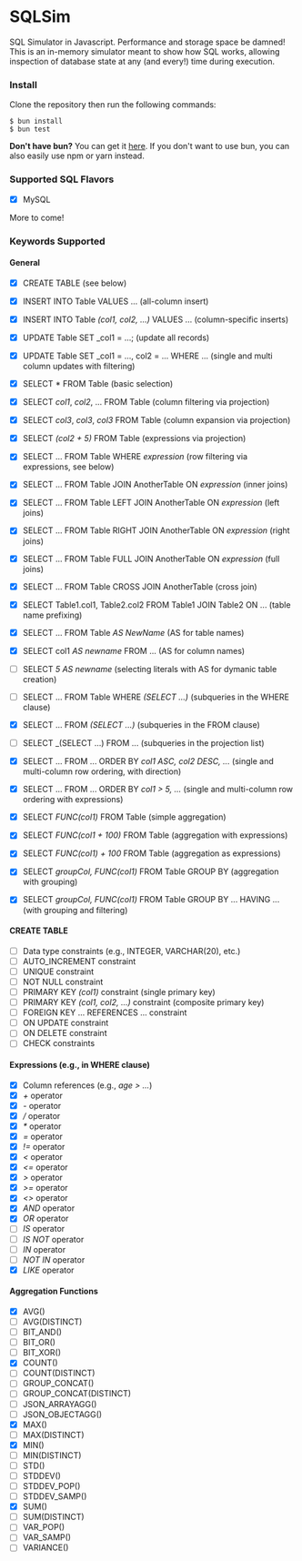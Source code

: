 # SQLSim

SQL Simulator in Javascript. Performance and storage space be damned! This is an in-memory simulator meant to show how SQL works, allowing inspection of database state at any (and every!) time during execution. 

### Install

Clone the repository then run the following commands: 

```
$ bun install
$ bun test
```

**Don't have bun?** You can get it [here](https://bun.sh/docs/installation). If you don't want to use bun, you can also easily use npm or yarn instead.  

### Supported SQL Flavors 

- [x] MySQL

More to come! 

### Keywords Supported 

#### General

- [x] CREATE TABLE (see below)
- [x] INSERT INTO Table VALUES ... (all-column insert)
- [x] INSERT INTO Table _(col1, col2, ...)_ VALUES ... (column-specific inserts)
- [x] UPDATE Table SET _col1 = ...; (update all records)
- [x] UPDATE Table SET _col1 = ..., col2 = ... WHERE ... (single and multi column updates with filtering)
- [x] SELECT * FROM Table (basic selection)
- [x] SELECT _col1_, _col2_, ... FROM Table (column filtering via projection)
- [x] SELECT _col3_, _col3_, _col3_ FROM Table (column expansion via projection)
- [x] SELECT _(col2 + 5)_ FROM Table (expressions via projection)
- [x] SELECT ... FROM Table WHERE _expression_ (row filtering via expressions, see below)
- [x] SELECT ... FROM Table JOIN AnotherTable ON _expression_ (inner joins)
- [x] SELECT ... FROM Table LEFT JOIN AnotherTable ON _expression_ (left joins)
- [x] SELECT ... FROM Table RIGHT JOIN AnotherTable ON _expression_ (right joins)
- [x] SELECT ... FROM Table FULL JOIN AnotherTable ON _expression_ (full joins)
- [x] SELECT ... FROM Table CROSS JOIN AnotherTable (cross join)
- [x] SELECT Table1.col1, Table2.col2 FROM Table1 JOIN Table2 ON ... (table name prefixing)
- [x] SELECT ... FROM Table _AS NewName_ (AS for table names)
- [x] SELECT col1 _AS newname_ FROM ... (AS for column names)
- [ ] SELECT _5 AS newname_ (selecting literals with AS for dymanic table creation)
- [ ] SELECT ... FROM Table WHERE _(SELECT ...)_ (subqueries in the WHERE clause)
- [x] SELECT ... FROM _(SELECT ...)_ (subqueries in the FROM clause)
- [ ] SELECT _(SELECT ...) FROM ... (subqueries in the projection list)
- [x] SELECT ... FROM ... ORDER BY _col1 ASC, col2 DESC, ..._ (single and multi-column row ordering, with direction)
- [x] SELECT ... FROM ... ORDER BY _col1 > 5, ..._ (single and multi-column row ordering with expressions)
- [x] SELECT _FUNC(col1)_ FROM Table (simple aggregation)
- [x] SELECT _FUNC(col1 + 100)_ FROM Table (aggregation with expressions)
- [x] SELECT _FUNC(col1) + 100_ FROM Table (aggregation as expressions)
- [x] SELECT _groupCol, FUNC(col1)_ FROM Table GROUP BY (aggregation with grouping)
- [x] SELECT _groupCol, FUNC(col1)_ FROM Table GROUP BY ... HAVING ... (with grouping and filtering) 
 

#### CREATE TABLE 

- [ ] Data type constraints (e.g., INTEGER, VARCHAR(20), etc.)
- [ ] AUTO_INCREMENT constraint
- [ ] UNIQUE constraint
- [ ] NOT NULL constraint
- [ ] PRIMARY KEY _(col1)_ constraint (single primary key)
- [ ] PRIMARY KEY _(col1, col2, ...)_ constraint (composite primary key)
- [ ] FOREIGN KEY ... REFERENCES ... constraint
- [ ] ON UPDATE constraint
- [ ] ON DELETE constraint
- [ ] CHECK constraints

#### Expressions (e.g., in WHERE clause)

- [x] Column references (e.g., _age > ..._)
- [x] _+_ operator
- [x] _-_ operator
- [x] _/_ operator
- [x] _*_ operator
- [x] _=_ operator
- [x] _!=_ operator
- [x] _<_ operator
- [x] _<=_ operator
- [x] _>_ operator
- [x] _>=_ operator
- [x] _<>_ operator
- [x] _AND_ operator
- [x] _OR_ operator
- [ ] _IS_ operator
- [ ] _IS NOT_ operator
- [ ] _IN_ operator
- [ ] _NOT IN_ operator
- [x] _LIKE_ operator

#### Aggregation Functions 

- [x] AVG()
- [ ] AVG(DISTINCT)
- [ ] BIT_AND()
- [ ] BIT_OR() 
- [ ] BIT_XOR()
- [x] COUNT()
- [ ] COUNT(DISTINCT)
- [ ] GROUP_CONCAT()
- [ ] GROUP_CONCAT(DISTINCT)
- [ ] JSON_ARRAYAGG() 
- [ ] JSON_OBJECTAGG()
- [x] MAX()
- [ ] MAX(DISTINCT)
- [x] MIN()
- [ ] MIN(DISTINCT)
- [ ] STD()
- [ ] STDDEV()
- [ ] STDDEV_POP()
- [ ] STDDEV_SAMP()
- [x] SUM()
- [ ] SUM(DISTINCT)
- [ ] VAR_POP()
- [ ] VAR_SAMP()
- [ ] VARIANCE()